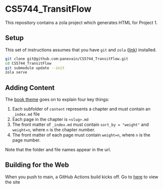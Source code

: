 # CS5744_TransitFlow

This repository contains a zola project which generates HTML for Project 1.

## Setup

This set of instructions assumes that you have `git` and `zola` ([link](https://getzola.org)) installed.

```bash
git clone git@github.com:panevain/CS5744_TransitFlow.git
cd CS5744_TransitFlow
git submodule update --init
zola serve
```

## Adding Content

The [book theme](https://www.getzola.org/themes/book/) goes on to explain four key things:
1. Each subfolder of `content` represents a chapter and must contain an `_index.md` file
2. Each page in the chapter is `<slug>.md`
3. The front matter of `_index.md` must contain `sort_by = "weight"` and `weight=n`, where `n` is the chapter number.
4. The front matter of each page must contain `weight=n`, where `n` is the page number.

Note that the folder and file names appear in the url.

## Building for the Web

When you push to main, a GitHub Actions build kicks off. Go to [here](https://panevain.github.io/CS5744_TransitFlow/) to view the site
